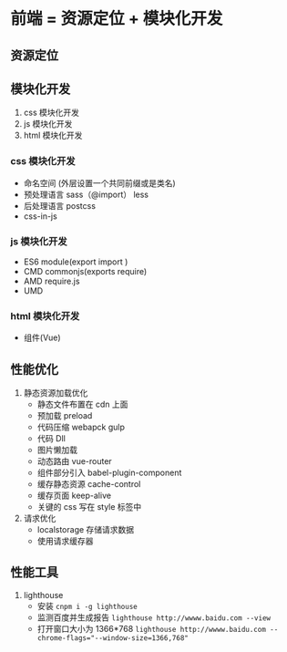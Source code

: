 # 前端 = 资源定位 + 模块化开发

## 资源定位

## 模块化开发

1.  css 模块化开发
1.  js 模块化开发
1.  html 模块化开发

### css 模块化开发

*   命名空间 (外层设置一个共同前缀或是类名)
*   预处理语言 sass（@import） less
*   后处理语言 postcss
*   css-in-js

### js 模块化开发

*   ES6 module(export import )
*   CMD commonjs(exports require)
*   AMD require.js
*   UMD

### html 模块化开发

*   组件(Vue)

## 性能优化

1.  静态资源加载优化
    *   静态文件布置在 cdn 上面
    *   预加载 preload
    *   代码压缩 webapck gulp
    *   代码 Dll
    *   图片懒加载
    *   动态路由 vue-router
    *   组件部分引入 babel-plugin-component
    *   缓存静态资源 cache-control
    *   缓存页面 keep-alive
    *   关键的 css 写在 style 标签中
1.  请求优化
    *   localstorage 存储请求数据
    *   使用请求缓存器

## 性能工具

1.  lighthouse
    *   安装 `cnpm i -g lighthouse`
    *   监测百度并生成报告 `lighthouse http://wwww.baidu.com --view`
    *   打开窗口大小为 1366\*768 `lighthouse http://wwww.baidu.com --chrome-flags="--window-size=1366,768"`
